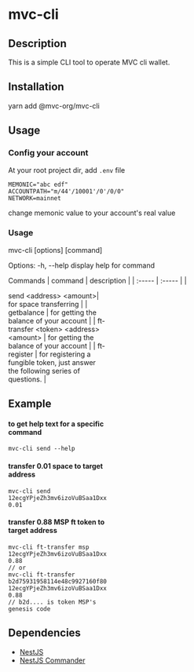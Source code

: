 # mvc-cli

## Description

This is a simple CLI tool to operate MVC cli wallet.

## Installation

yarn add @mvc-org/mvc-cli

## Usage

### Config your account

At your root project dir, add `.env` file

```
MEMONIC="abc edf"
ACCOUNTPATH="m/44'/10001'/0'/0/0"
NETWORK=mainnet
```

change memonic value to your account's real value

### Usage

mvc-cli [options] [command]

Options:
-h, --help display help for command

Commands
| command | description |
| :----- | :----- |
| <div style="width: 150pt"> send \<address> \<amount>| for space transferring |
| getbalance | for getting the balance of your account |
| ft-transfer \<token> \<address> \<amount> | for getting the balance of your account |
| ft-register | for registering a fungible token, just answer the following series of questions. |

## Example

#### to get help text for a specific command

```
mvc-cli send --help
```

#### transfer 0.01 space to target address

```
mvc-cli send 12ecgYPjeZh3mv6izoVuBSaa1Dxxwv2J1G 0.01
```

#### transfer 0.88 MSP ft token to target address

```
mvc-cli ft-transfer msp 12ecgYPjeZh3mv6izoVuBSaa1Dxxwv2J1G 0.88
// or
mvc-cli ft-transfer b2d75931958114e48c9927160f80363eae78e2dc 12ecgYPjeZh3mv6izoVuBSaa1Dxxwv2J1G 0.88
// b2d.... is token MSP's genesis code
```

## Dependencies

- [NestJS](https://docs.nestjs.com/)
- [NestJS Commander](https://nest-commander.jaymcdoniel.dev/)
